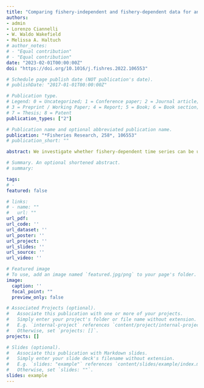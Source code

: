```yaml
---
title: "Comparing fishery-independent and fishery-dependent data for analysis of the distributions of Oregon shelf groundfishes"
authors:
- admin
- Lorenzo Ciannelli
- W. Waldo Wakefield
- Melissa A. Haltuch
# author_notes:
# - "Equal contribution"
# - "Equal contribution"
date: "2023-02-01T00:00:00Z"
doi: "https://doi.org/10.1016/j.fishres.2022.106553"

# Schedule page publish date (NOT publication's date).
# publishDate: "2017-01-01T00:00:00Z"

# Publication type.
# Legend: 0 = Uncategorized; 1 = Conference paper; 2 = Journal article;
# 3 = Preprint / Working Paper; 4 = Report; 5 = Book; 6 = Book section;
# 7 = Thesis; 8 = Patent
publication_types: ["2"]

# Publication name and optional abbreviated publication name.
publication: "*Fisheries Research, 258*, 106553"
# publication_short: ""

abstract: We investigate whether fishery-dependent time series can be used to fill in spatial and temporal data gaps where scientific, fishery-independent data are not available. Limitations in sampling coverage combined with a historical focus on continental slope-dwelling groundfish resulted in a gap in understanding Oregon’s nearshore groundfish fishery. Although fisheries-independent surveys have been conducted across most of the fishery’s depth range, the data are limited by years and seasons surveyed, as well as the absence of data for areas shallower than 55 m water depth. Fishery-dependent data are available for those shallow waters and for a broader temporal range. However, these data are self-reported and the coverage was determined by where fishers choose to fish. To investigate the potential for future combined uses for these data sources, we analyzed spatial and temporal changes in catch rates, as well as gaps in fishery (logbook) and scientific (NOAA survey) data, for six flatfishes. We found that more heavily targeted species that live in deeper water, like Dover sole and petrale sole, had more spatial scientific sampling coverage compared to less frequently targeted species that live in shallow water, such as starry flounder and sand sole. Overlap between datasets was variable in space and time but consistently higher near large ports. We identified the winter season, and the pre-2003 time-period as having the highest potential to benefit from complementary use of fishery-dependent data. Prior to 2003, the survey design was variable and there was greater spatial and temporal coverage of logbook data compared to post-2003. Integration of these data sets may be useful for future research given their differences in spatial and temporal range. This work provides a new perspective on the value of using fishery-dependent data to understand the spatial distribution of species in habitats that are under sampled in scientific surveys.

# Summary. An optional shortened abstract.
# summary:

tags:
# - 
featured: false

# links:
# - name: ""
#   url: ""
url_pdf: 
url_code: ''
url_dataset: ''
url_poster: ''
url_project: ''
url_slides: ''
url_source: ''
url_video: ''

# Featured image
# To use, add an image named `featured.jpg/png` to your page's folder. 
image:
  caption: ''
  focal_point: ""
  preview_only: false

# Associated Projects (optional).
#   Associate this publication with one or more of your projects.
#   Simply enter your project's folder or file name without extension.
#   E.g. `internal-project` references `content/project/internal-project/index.md`.
#   Otherwise, set `projects: []`.
projects: []

# Slides (optional).
#   Associate this publication with Markdown slides.
#   Simply enter your slide deck's filename without extension.
#   E.g. `slides: "example"` references `content/slides/example/index.md`.
#   Otherwise, set `slides: ""`.
slides: example
---
```


